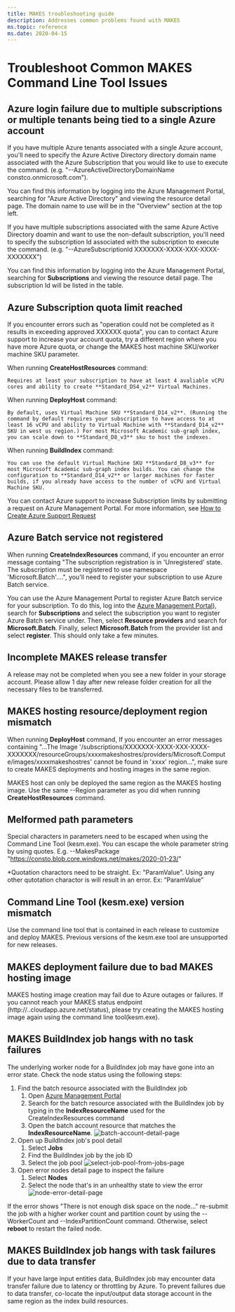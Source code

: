 ```yaml
---
title: MAKES troubleshooting guide
description: Addresses common problems found with MAKES
ms.topic: reference
ms.date: 2020-04-15
---
```


# Troubleshoot Common MAKES Command Line Tool Issues

## Azure login failure due to multiple subscriptions or multiple tenants being tied to a single Azure account

If you have multiple Azure tenants associated with a single Azure account, you'll need to specify the Azure Active Directory directory domain name associated with the Azure Subscription that you would like to use to execute the command. (e.g. "--AzureActiveDirectoryDomainName constco.onmicrosoft.com").  

You can find this information by logging into the Azure Management Portal, searching for "Azure Active Directory" and viewing the resource detail page. The domain name to use will be in the "Overview" section at the top left.

If you have multiple subscriptions associated with the same Azure Active Directory doamin and want to use the non-default subscription, you'll need to specify the subscription Id associated with the subscription to execute the command. (e.g. "--AzureSubscriptionId XXXXXXX-XXXX-XXX-XXXX-XXXXXXX")

You can find this information by logging into the Azure Management Portal, searching for **Subscriptions** and viewing the resource detail page. The subscription Id will be listed in the table.

## Azure Subscription quota limit reached

If you encounter errors such as "operation could not be completed as it results in exceeding approved XXXXXX quota", you can to contact Azure support to increase your account quota, try a different region where you have more Azure quota, or change the MAKES host machine SKU/worker machine SKU parameter. 

When running **CreateHostResources** command:

    Requires at least your subscription to have at least 4 avaliable vCPU cores and ability to create **Standard_DS4_v2** Virtual Machines. 

When running **DeployHost** command:

    By default, uses Virtual Machine SKU **Standard_D14_v2**. (Running the command by default requires your subscription to have access to at least 16 vCPU and ability to Virtual Machine with **Standard_D14_v2** SKU in west us region.) For most Microsoft Academic sub-graph index, you can scale down to **Standard_D8_v3** sku to host the indexes. 

When running **BuildIndex** command:

    You can use the default Virtual Machine SKU **Standard_D8_v3** for most Microsoft Academic sub-graph index builds. You can change the configuration to **Standard_D14_v2** or larger machines for faster builds, if you already have access to the number of vCPU and Virtual Machine SKU. 

You can contact Azure support to increase Subscription limits by submitting a request on Azure Management Portal. For more information, see [How to Create Azure Support Request](https://docs.microsoft.com/azure/azure-portal/supportability/how-to-create-azure-support-request)

## Azure Batch service not registered

When running **CreateIndexResources** command, if you encounter an error message containg "The subscription registration is in 'Unregistered' state. The subscription must be registered to use namespace 'Microsoft.Batch'....", you'll need to register your subscription to use Azure Batch service.

You can use the Azure Management Portal to register Azure Batch service for your subscription. To do this, log into the [Azure Management Portal](https://portal.azure.com)), search for **Subscriptions** and select the subscription you want to register Azure Batch service under. Then, select **Resource providers** and search for **Microsoft.Batch**. Finally, select **Microsoft.Batch** from the provider list and select **register**. This should only take a few minutes.

## Incomplete MAKES release transfer

A release may not be completed when you see a new folder in your storage account. Please allow 1 day after new release folder creation for all the necessary files to be transferred.

## MAKES hosting resource/deployment region mismatch

When running **DeployHost** command, If you encounter an error messages containing "...The Image '/subscriptions/XXXXXXX-XXXX-XXX-XXXX-XXXXXXX/resourceGroups/xxxxmakeshostres/providers/Microsoft.Compute/images/xxxxmakeshostres' cannot be found in 'xxxx' region...", make sure to create MAKES deployments and hosting images in the same region.

MAKES host can only be deployed the same region as the MAKES hosting image. Use the same --Region parameter as you did when running **CreateHostResources** command.

## Melformed path parameters

Special characters in parameters need to be escaped when using the Command Line Tool (kesm.exe). You can escape the whole parameter string by using quotes. E.g. --MakesPackage "https://consto.blob.core.windows.net/makes/2020-01-23/"

*Quotation charactors need to be straight. Ex: "ParamValue". Using any other qutotation charactor is will result in an error.  Ex: “ParamValue”

## Command Line Tool (kesm.exe) version mismatch

Use the command line tool that is contained in each release to customize and deploy MAKES. Previous versions of the kesm.exe tool are unsupported for new releases.  

## MAKES deployment failure due to bad MAKES hosting image  

MAKES hosting image creation may fail due to Azure outages or failures. If you cannot reach your MAKES status endpoint (http://<deploymentName>.<deploymentRegion>.cloudapp.azure.net/status), please try creating the MAKES hosting image again using the command line tool(kesm.exe).

## MAKES BuildIndex job hangs with no task failures

The underlying worker node for a BuildIndex job may have gone into an error state. Check the node status using the following steps:  

1. Find the batch resource associated with the BuildIndex job
    1. Open [Azure Management Portal](https://portal.azure.com)
    1. Search for the batch resource associated with the BuildIndex job by typing in the **IndexResourceName** used for the CreateIndexResources command
    1. Open the batch account resource that matches the **IndexResourceName**.
        ![batch-account-detail-page](media/batch-account-detail-page.png)
1. Open up BuildIndex job's pool detail
    1. Select **Jobs**
    1. Find the BuildIndex job by the job ID
    1. Select the job pool
        ![select-job-pool-from-jobs-page](media/select-job-pool-from-jobs-page.png)
1. Open error nodes detail page to inspect the  failure
    1. Select **Nodes**
    1. Select the node that's in an unhealthy state to view the error
        ![node-error-detail-page](media/node-error-detail-page.png)

If the error shows "There is not enough disk space on the node..." re-submit the job with a higher worker count and partition count by using the --WorkerCount and --IndexPartitionCount command. Otherwise, select **reboot** to restart the failed node.  

## MAKES BuildIndex job hangs with task failures due to data transfer

If your have large input entities data, BuildIndex job may encounter data transfer failure due to latency or throttling by Azure. To prevent failures due to data transfer, co-locate the input/output data storage account in the same region as the index build resources.
